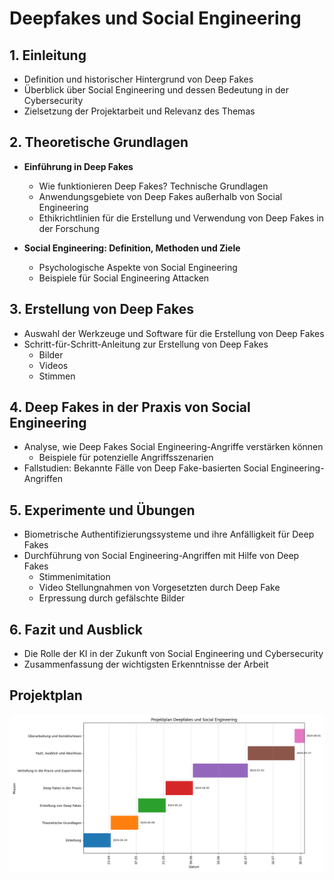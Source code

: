 # Deepfakes und Social Engineering

## 1. Einleitung
- Definition und historischer Hintergrund von Deep Fakes
- Überblick über Social Engineering und dessen Bedeutung in der Cybersecurity
- Zielsetzung der Projektarbeit und Relevanz des Themas

## 2. Theoretische Grundlagen
- **Einführung in Deep Fakes**
  - Wie funktionieren Deep Fakes? Technische Grundlagen
  - Anwendungsgebiete von Deep Fakes außerhalb von Social Engineering
  - Ethikrichtlinien für die Erstellung und Verwendung von Deep Fakes in der Forschung

- **Social Engineering: Definition, Methoden und Ziele**
  - Psychologische Aspekte von Social Engineering
  - Beispiele für Social Engineering Attacken

## 3. Erstellung von Deep Fakes
- Auswahl der Werkzeuge und Software für die Erstellung von Deep Fakes
- Schritt-für-Schritt-Anleitung zur Erstellung von Deep Fakes
  - Bilder
  - Videos
  - Stimmen

## 4. Deep Fakes in der Praxis von Social Engineering
- Analyse, wie Deep Fakes Social Engineering-Angriffe verstärken können
  - Beispiele für potenzielle Angriffsszenarien
- Fallstudien: Bekannte Fälle von Deep Fake-basierten Social Engineering-Angriffen

## 5. Experimente und Übungen
  - Biometrische Authentifizierungssysteme und ihre Anfälligkeit für Deep Fakes
  - Durchführung von Social Engineering-Angriffen mit Hilfe von Deep Fakes
    - Stimmenimitation
    - Video Stellungnahmen von Vorgesetzten durch Deep Fake
    - Erpressung durch gefälschte Bilder

## 6. Fazit und Ausblick
- Die Rolle der KI in der Zukunft von Social Engineering und Cybersecurity
- Zusammenfassung der wichtigsten Erkenntnisse der Arbeit

## Projektplan
![images/project-plan.png](images/Projektplan.png)
